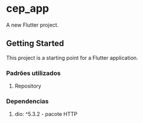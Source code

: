 # cep_app

A new Flutter project.

## Getting Started

This project is a starting point for a Flutter application.

### Padrões utilizados

1. Repository


### Dependencias

1. dio: ^5.3.2 - pacote HTTP 
